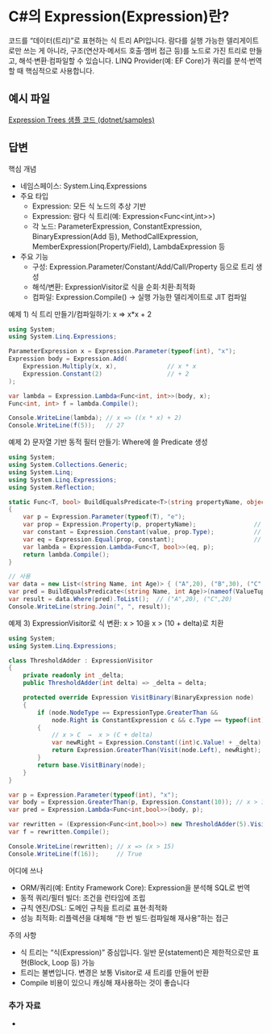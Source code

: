 # C#의 Expression(Expression<TDelegate>)란?
코드를 “데이터(트리)”로 표현하는 식 트리 API입니다. 람다를 실행 가능한 델리게이트로만 쓰는 게 아니라, 구조(연산자·메서드 호출·멤버 접근 등)를 노드로 가진 트리로 만들고, 해석·변환·컴파일할 수 있습니다. LINQ Provider(예: EF Core)가 쿼리를 분석·번역할 때 핵심적으로 사용합니다.

## 예시 파일
[Expression Trees 샘플 코드 (dotnet/samples)](https://github.com/dotnet/samples/tree/main/snippets/csharp/expression-trees)

## 답변
핵심 개념
- 네임스페이스: System.Linq.Expressions
- 주요 타입
  - Expression: 모든 식 노드의 추상 기반
  - Expression<TDelegate>: 람다 식 트리(예: Expression<Func<int,int>>)
  - 각 노드: ParameterExpression, ConstantExpression, BinaryExpression(Add 등), MethodCallExpression, MemberExpression(Property/Field), LambdaExpression 등
- 주요 기능
  - 구성: Expression.Parameter/Constant/Add/Call/Property 등으로 트리 생성
  - 해석/변환: ExpressionVisitor로 식을 순회·치환·최적화
  - 컴파일: Expression<T>.Compile() → 실행 가능한 델리게이트로 JIT 컴파일

예제 1) 식 트리 만들기/컴파일하기: x => x*x + 2
````csharp
using System;
using System.Linq.Expressions;

ParameterExpression x = Expression.Parameter(typeof(int), "x");
Expression body = Expression.Add(
    Expression.Multiply(x, x),              // x * x
    Expression.Constant(2)                  // + 2
);

var lambda = Expression.Lambda<Func<int, int>>(body, x);
Func<int, int> f = lambda.Compile();

Console.WriteLine(lambda); // x => ((x * x) + 2)
Console.WriteLine(f(5));   // 27
````

예제 2) 문자열 기반 동적 필터 만들기: Where에 쓸 Predicate 생성
````csharp
using System;
using System.Collections.Generic;
using System.Linq;
using System.Linq.Expressions;
using System.Reflection;

static Func<T, bool> BuildEqualsPredicate<T>(string propertyName, object value)
{
    var p = Expression.Parameter(typeof(T), "e");
    var prop = Expression.Property(p, propertyName);                // e.Property
    var constant = Expression.Constant(value, prop.Type);           // 상수(타입 일치)
    var eq = Expression.Equal(prop, constant);                      // e.Property == value
    var lambda = Expression.Lambda<Func<T, bool>>(eq, p);
    return lambda.Compile();
}

// 사용
var data = new List<(string Name, int Age)> { ("A",20), ("B",30), ("C",20) };
var pred = BuildEqualsPredicate<(string Name, int Age)>(nameof(ValueTuple<string,int>.Item2), 20);
var result = data.Where(pred).ToList();  // ("A",20), ("C",20)
Console.WriteLine(string.Join(", ", result));
````

예제 3) ExpressionVisitor로 식 변환: x > 10을 x > (10 + delta)로 치환
````csharp
using System;
using System.Linq.Expressions;

class ThresholdAdder : ExpressionVisitor
{
    private readonly int _delta;
    public ThresholdAdder(int delta) => _delta = delta;

    protected override Expression VisitBinary(BinaryExpression node)
    {
        if (node.NodeType == ExpressionType.GreaterThan &&
            node.Right is ConstantExpression c && c.Type == typeof(int))
        {
            // x > C  →  x > (C + delta)
            var newRight = Expression.Constant((int)c.Value! + _delta);
            return Expression.GreaterThan(Visit(node.Left), newRight);
        }
        return base.VisitBinary(node);
    }
}

var p = Expression.Parameter(typeof(int), "x");
var body = Expression.GreaterThan(p, Expression.Constant(10)); // x > 10
var pred = Expression.Lambda<Func<int,bool>>(body, p);

var rewritten = (Expression<Func<int,bool>>) new ThresholdAdder(5).Visit(pred)!;
var f = rewritten.Compile();

Console.WriteLine(rewritten); // x => (x > 15)
Console.WriteLine(f(16));     // True
````

어디에 쓰나
- ORM/쿼리(예: Entity Framework Core): Expression을 분석해 SQL로 번역
- 동적 쿼리/필터 빌더: 조건을 런타임에 조립
- 규칙 엔진/DSL: 도메인 규칙을 트리로 표현·최적화
- 성능 최적화: 리플렉션을 대체해 “한 번 빌드·컴파일해 재사용”하는 접근

주의 사항
- 식 트리는 “식(Expression)” 중심입니다. 일반 문(statement)은 제한적으로만 표현(Block, Loop 등) 가능
- 트리는 불변입니다. 변경은 보통 Visitor로 새 트리를 만들어 반환
- Compile 비용이 있으니 캐싱해 재사용하는 것이 좋습니다

### 추가 자료
- 